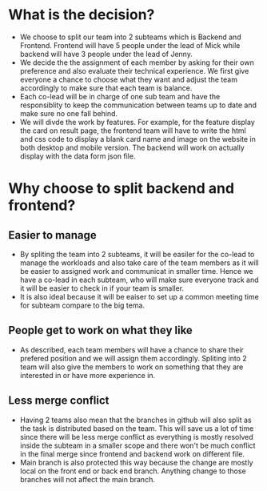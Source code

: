 # What is the decision?

- We choose to split our team into 2 subteams which is Backend and Frontend. Frontend will have 5 people under the lead of Mick while backend will have 3 people under the lead of Jenny. 
- We decide the the assignment of each member by asking for their own preference and also evaluate their technical experience. We first give everyone a chance to choose what they want and adjust the team accordingly to make sure that each team is balance. 
- Each co-lead will be in charge of one sub team and have the responsiblity to keep the communication between teams up to date and make sure no one fall behind. 
- We will divde the work by features. For example, for the feature display the card on result page, the frontend team will have to write the html and css code to display a blank card name and image on the website in both desktop and mobile version. The backend will work on actually display with the data form json file. 

# Why choose to split backend and frontend?

## Easier to manage 
- By spliting the team into 2 subteams, it will be easiler for the co-lead to manage the workloads and also take care of the team members as it will be easier to assigned work and communicat in smaller time. Hence we have a co-lead in each subteam, who will make sure everyone track and it will be easier to check in if your team is smaller. 
- It is also ideal because it will be eaiser to set up a common meeting time for subteam compare to the big tema.

## People get to work on what they like
- As described, each team members will have a chance to share their prefered position and we will assign them accordingly. Spliting into 2 team will also give the members to work on something that they are interested in or have more experience in. 

## Less merge conflict 
- Having 2 teams also mean that the branches in github will also split as the task is distributed based on the team. This will save us a lot of time since there will be less merge conflict as everything is mostly resolved inside the subteam in a smaller scope and there won't be much conflict in the final merge since frontend and backend work on different file. 
- Main branch is also protected this way because the change are mostly local on the front end or back end branch. Anything change to those branches will not affect the main branch. 